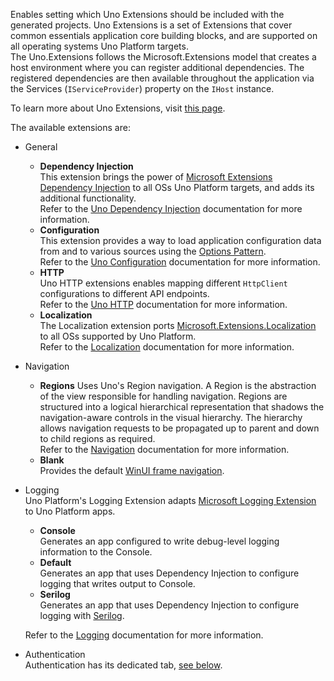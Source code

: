 Enables setting which Uno Extensions should be included with the generated projects.
Uno Extensions is a set of Extensions that cover common essentials application core building blocks, and are supported on all operating systems Uno Platform targets.  
The Uno.Extensions follows the Microsoft.Extensions model that creates a host environment where you can register additional dependencies. The registered dependencies are then available throughout the application via the Services (`IServiceProvider`) property on the `IHost` instance.
    
To learn more about Uno Extensions, visit [this page](xref:Overview.Features).
    
The available extensions are:
    
- General
  - **Dependency Injection**  
    This extension brings the power of [Microsoft Extensions Dependency Injection](https://learn.microsoft.com/en-us/dotnet/core/extensions/dependency-injection) to all OSs Uno Platform targets, and adds its additional functionality.  
    Refer to the [Uno Dependency Injection](xref:Overview.DependencyInjection) documentation for more information.
  - **Configuration**  
    This extension provides a way to load application configuration data from and to various sources using the [Options Pattern](https://learn.microsoft.com/en-us/dotnet/core/extensions/options).  
    Refer to the [Uno Configuration](xref:Overview.Configuration) documentation for more information.
  - **HTTP**  
    Uno HTTP extensions enables mapping different `HttpClient` configurations to different API endpoints.  
    Refer to the [Uno HTTP](xref:Overview.Http) documentation for more information.
  - **Localization**  
    The Localization extension ports [Microsoft.Extensions.Localization](https://learn.microsoft.com/en-us/dotnet/core/extensions/localization) to all OSs supported by Uno Platform.  
    Refer to the [Localization](xref:Overview.Localization) documentation for more information.
- Navigation
  - **Regions**
    Uses Uno's Region navigation.
    A Region is the abstraction of the view responsible for handling navigation. Regions are structured into a logical hierarchical representation that shadows the navigation-aware controls in the visual hierarchy. The hierarchy allows navigation requests to be propagated up to parent and down to child regions as required.  
    Refer to the [Navigation](xref:Overview.Navigation) documentation for more information.
  - **Blank**  
    Provides the default [WinUI frame navigation](https://learn.microsoft.com/en-us/uwp/api/windows.ui.xaml.controls.frame).
- Logging  
  Uno Platform's Logging Extension adapts [Microsoft Logging Extension](https://learn.microsoft.com/en-us/dotnet/core/extensions/logging) to Uno Platform apps.  
  - **Console**  
  Generates an app configured to write debug-level logging information to the Console.
  - **Default**  
  Generates an app that uses Dependency Injection to configure logging that writes output to Console.
  - **Serilog**  
  Generates an app that uses Dependency Injection to configure logging with [Serilog](https://github.com/serilog/serilog).

  Refer to the [Logging](xref:Overview.Logging) documentation for more information.
- Authentication  
  Authentication has its dedicated tab, [see below](#authentication).
